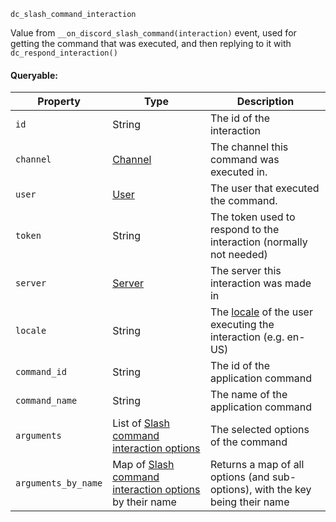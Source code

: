 `dc_slash_command_interaction`

Value from `__on_discord_slash_command(interaction)` event, used for getting the command that was executed, and then replying to it with `dc_respond_interaction()`

#### Queryable:

| Property            | Type                                                                                          | Description                                                                                                            |
|---------------------|-----------------------------------------------------------------------------------------------|------------------------------------------------------------------------------------------------------------------------|
| `id`                | String                                                                                        | The id of the interaction                                                                                              |
| `channel`           | [Channel](../../channel)                                                                      | The channel this command was executed in.                                                                              |
| `user`              | [User](../../user)                                                                            | The user that executed the command.                                                                                    |
| `token`             | String                                                                                        | The token used to respond to the interaction (normally not needed)                                                     |
| `server`            | [Server](../../server)                                                                        | The server this interaction was made in                                                                                |
| `locale`            | String                                                                                        | The [locale](https://discord.com/developers/docs/reference#locales) of the user executing the interaction (e.g. en-US) |
| `command_id`        | String                                                                                        | The id of the application command                                                                                      |
| `command_name`      | String                                                                                        | The name of the application command                                                                                    |
| `arguments`         | List of [Slash command interaction options](../slash-command-interaction-option)              | The selected options of the command                                                                                    |
| `arguments_by_name` | Map of [Slash command interaction options](../slash-command-interaction-option) by their name | Returns a map of all options (and sub-options), with the key being their name                                          |
